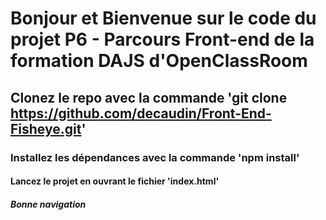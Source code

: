 # Bonjour et Bienvenue sur le code du projet P6 - Parcours Front-end de la formation DAJS d'OpenClassRoom

## Clonez le repo avec la commande 'git clone https://github.com/decaudin/Front-End-Fisheye.git'

### Installez les dépendances avec la commande 'npm install'

#### Lancez le projet en ouvrant le fichier 'index.html'

##### Bonne navigation

